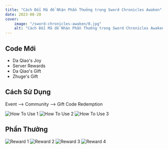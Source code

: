 ```yaml
---
title: "Cách Đổi Mã để Nhận Phần Thưởng trong Sword Chronicles Awaken"
date: 2023-08-20    
cover:
    image: "/sword-chronicles-awaken/0.jpg" 
    alt: "Cách Đổi Mã để Nhận Phần Thưởng trong Sword Chronicles Awaken"  
---
```


## Code Mới
- Da Qiao's Joy
- Server Rewards
- Da Qiao's Gift
- Zhuge's Gift

## Cách Sử Dụng

Event --> Community --> Gift Code Redemption

![How To Use 1](/sword-chronicles-awaken/6.jpg)
![How To Use 2](/sword-chronicles-awaken/7.jpg)
![How To Use 3](/sword-chronicles-awaken/8.jpg)

## Phần Thưởng
![Reward 1](/sword-chronicles-awaken/2.jpg)
![Reward 2](/sword-chronicles-awaken/3.jpg)
![Reward 3](/sword-chronicles-awaken/4.jpg)
![Reward 4](/sword-chronicles-awaken/5.jpg)
